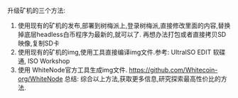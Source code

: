 升级矿机的三个方法:
1. 使用现有的矿机的发布,部署到树梅派上,登录树梅派,直接修改里面的内容,替换掉底层headless白币程序为最新的,就可以了.
再想办法打包或者直接拷贝SD映像,复制SD卡
2. 使用现有的矿机的img,使用工具直接编译img文件.参考: UltraISO EDIT 软碟通,  ISO Workshop
3. 使用 WhiteNode官方工具生成img文件.
https://github.com/Whitecoin-org/WhiteNode
总结: 综合以上方法,获取更多信息,研究探索最高性价比的方法.

